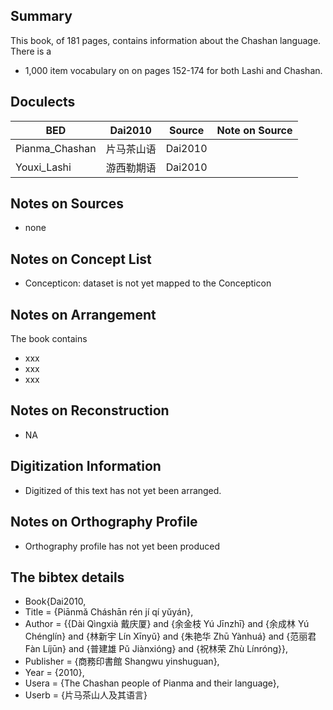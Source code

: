 ## Summary

This book, of 181 pages, contains information about the Chashan language. 
There is a
* 1,000 item vocabulary 
on on pages 152-174 for both Lashi and Chashan. 

## Doculects

BED | Dai2010 |  Source | Note on Source
--- | --- | ---  | ---
Pianma_Chashan | 片马茶山语 | Dai2010 | 
Youxi_Lashi | 游西勒期语 |  Dai2010 | 

## Notes on Sources

* none 

## Notes on Concept List

* Concepticon: dataset is not yet mapped to the Concepticon

## Notes on Arrangement

The book contains

* xxx
* xxx
* xxx 

## Notes on Reconstruction

* NA

## Digitization Information

* Digitized of this text has not yet been arranged.

## Notes on Orthography Profile

* Orthography profile has not yet been produced

## The bibtex details

* Book{Dai2010,
*  Title                    = {Piānmǎ Cháshān rén jí qí yǔyán},
*  Author                   = {{Dài Qìngxià 戴庆厦} and {余金枝 Yú Jīnzhī} and {余成林 Yú Chénglín} and {林新宇 Lín Xīnyǔ} and {朱艳华 Zhū Yànhuá} and {范丽君 Fàn Líjūn} and {普建雄 Pǔ Jiànxióng} and {祝林荣 Zhù Línróng}},
*  Publisher                = {商務印書館 Shangwu yinshuguan},
*  Year                     = {2010},
*  Usera                    = {The Chashan people of Pianma and their language},
*  Userb                    = {片马茶山人及其语言}

